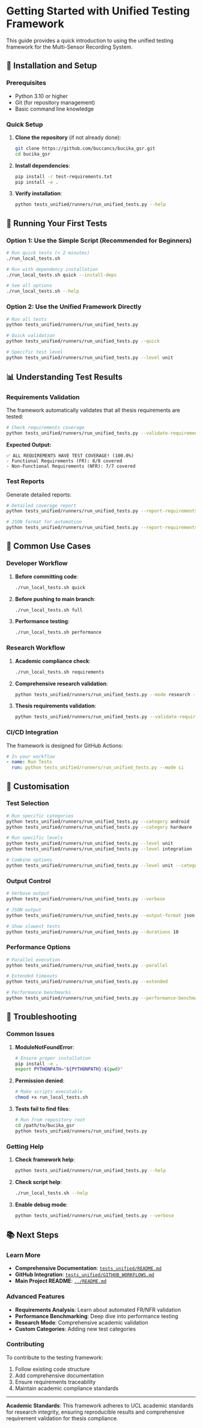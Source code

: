 # Getting Started with Unified Testing Framework

This guide provides a quick introduction to using the unified testing framework for the Multi-Sensor Recording System.

## 🚀 Installation and Setup

### Prerequisites

- Python 3.10 or higher
- Git (for repository management)
- Basic command line knowledge

### Quick Setup

1. **Clone the repository** (if not already done):
   ```bash
   git clone https://github.com/buccancs/bucika_gsr.git
   cd bucika_gsr
   ```

2. **Install dependencies**:
   ```bash
   pip install -r test-requirements.txt
   pip install -e .
   ```

3. **Verify installation**:
   ```bash
   python tests_unified/runners/run_unified_tests.py --help
   ```

## 🏃 Running Your First Tests

### Option 1: Use the Simple Script (Recommended for Beginners)

```bash
# Run quick tests (< 2 minutes)
./run_local_tests.sh

# Run with dependency installation
./run_local_tests.sh quick --install-deps

# See all options
./run_local_tests.sh --help
```

### Option 2: Use the Unified Framework Directly

```bash
# Run all tests
python tests_unified/runners/run_unified_tests.py

# Quick validation
python tests_unified/runners/run_unified_tests.py --quick

# Specific test level
python tests_unified/runners/run_unified_tests.py --level unit
```

## 📊 Understanding Test Results

### Requirements Validation

The framework automatically validates that all thesis requirements are tested:

```bash
# Check requirements coverage
python tests_unified/runners/run_unified_tests.py --validate-requirements
```

**Expected Output:**
```
✅ ALL REQUIREMENTS HAVE TEST COVERAGE! (100.0%)
- Functional Requirements (FR): 8/8 covered
- Non-Functional Requirements (NFR): 7/7 covered
```

### Test Reports

Generate detailed reports:

```bash
# Detailed coverage report
python tests_unified/runners/run_unified_tests.py --report-requirements-coverage

# JSON format for automation
python tests_unified/runners/run_unified_tests.py --report-requirements-coverage --output-format json
```

## 🎯 Common Use Cases

### Developer Workflow

1. **Before committing code**:
   ```bash
   ./run_local_tests.sh quick
   ```

2. **Before pushing to main branch**:
   ```bash
   ./run_local_tests.sh full
   ```

3. **Performance testing**:
   ```bash
   ./run_local_tests.sh performance
   ```

### Research Workflow

1. **Academic compliance check**:
   ```bash
   ./run_local_tests.sh requirements
   ```

2. **Comprehensive research validation**:
   ```bash
   python tests_unified/runners/run_unified_tests.py --mode research --all-levels
   ```

3. **Thesis requirements validation**:
   ```bash
   python tests_unified/runners/run_unified_tests.py --validate-requirements
   ```

### CI/CD Integration

The framework is designed for GitHub Actions:

```yaml
# In your workflow
- name: Run Tests
  run: python tests_unified/runners/run_unified_tests.py --mode ci
```

## 🔧 Customisation

### Test Selection

```bash
# Run specific categories
python tests_unified/runners/run_unified_tests.py --category android
python tests_unified/runners/run_unified_tests.py --category hardware

# Run specific levels
python tests_unified/runners/run_unified_tests.py --level unit
python tests_unified/runners/run_unified_tests.py --level integration

# Combine options
python tests_unified/runners/run_unified_tests.py --level unit --category android
```

### Output Control

```bash
# Verbose output
python tests_unified/runners/run_unified_tests.py --verbose

# JSON output
python tests_unified/runners/run_unified_tests.py --output-format json

# Show slowest tests
python tests_unified/runners/run_unified_tests.py --durations 10
```

### Performance Options

```bash
# Parallel execution
python tests_unified/runners/run_unified_tests.py --parallel

# Extended timeouts
python tests_unified/runners/run_unified_tests.py --extended

# Performance benchmarks
python tests_unified/runners/run_unified_tests.py --performance-benchmarks
```

## 🚨 Troubleshooting

### Common Issues

1. **ModuleNotFoundError**:
   ```bash
   # Ensure proper installation
   pip install -e .
   export PYTHONPATH="${PYTHONPATH}:$(pwd)"
   ```

2. **Permission denied**:
   ```bash
   # Make scripts executable
   chmod +x run_local_tests.sh
   ```

3. **Tests fail to find files**:
   ```bash
   # Run from repository root
   cd /path/to/bucika_gsr
   python tests_unified/runners/run_unified_tests.py
   ```

### Getting Help

1. **Check framework help**:
   ```bash
   python tests_unified/runners/run_unified_tests.py --help
   ```

2. **Check script help**:
   ```bash
   ./run_local_tests.sh --help
   ```

3. **Enable debug mode**:
   ```bash
   python tests_unified/runners/run_unified_tests.py --verbose
   ```

## 📚 Next Steps

### Learn More

- **Comprehensive Documentation**: [`tests_unified/README.md`](README.md)
- **GitHub Integration**: [`tests_unified/GITHUB_WORKFLOWS.md`](GITHUB_WORKFLOWS.md)
- **Main Project README**: [`../README.md`](../README.md)

### Advanced Features

- **Requirements Analysis**: Learn about automated FR/NFR validation
- **Performance Benchmarking**: Deep dive into performance testing
- **Research Mode**: Comprehensive academic validation
- **Custom Categories**: Adding new test categories

### Contributing

To contribute to the testing framework:
1. Follow existing code structure
2. Add comprehensive documentation
3. Ensure requirements traceability
4. Maintain academic compliance standards

---

**Academic Standards**: This framework adheres to UCL academic standards for research integrity, ensuring reproducible results and comprehensive requirement validation for thesis compliance.